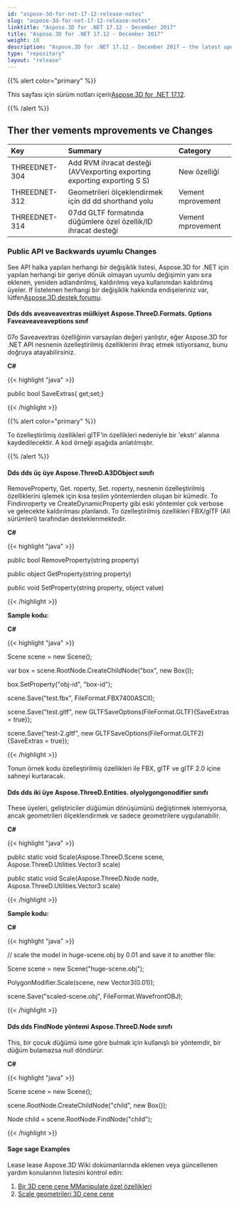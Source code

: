 ```yaml
---
id: "aspose-3d-for-net-17-12-release-notes"
slug: "aspose-3d-for-net-17-12-release-notes"
linktitle: "Aspose.3D for .NET 17.12 - December 2017"
title: "Aspose.3D for .NET 17.12 - December 2017"
weight: 10
description: "Aspose.3D for .NET 17.12 - December 2017 – the latest updates and fixes."
type: "repository"
layout: "release"
---
```

{{% alert color="primary" %}}

This sayfası için sürüm notları içerir[Aspose.3D for .NET 17.12](https://www.nuget.org/packages/Aspose.3D/17.12.0).

{{% /alert %}}
## **Ther ther vements mprovements ve Changes**

|**Key**|**Summary**|**Category**|
|:- |:- |:- |
|THREEDNET-304|Add RVM ihracat desteği (AVVexporting exporting exporting exporting S S)|New özelliği|
|THREEDNET-312|Geometrileri ölçeklendirmek için dd dd shorthand yolu|Vement mprovement|
|THREEDNET-314|07dd GLTF formatında düğümlere özel özellik/ID ihracat desteği|Vement mprovement|
### **Public API ve Backwards uyumlu Changes**
See API halka yapılan herhangi bir değişiklik listesi, Aspose.3D for .NET için yapılan herhangi bir geriye dönük olmayan uyumlu değişimin yanı sıra eklenen, yeniden adlandırılmış, kaldırılmış veya kullanımdan kaldırılmış üyeler. If listelenen herhangi bir değişiklik hakkında endişeleriniz var, lütfen[Aspose.3D destek forumu](https://forum.aspose.com/c/3d/18).
#### **Dds dds aveaveavextras mülkiyet Aspose.ThreeD.Formats. Gptions Faveaveaveaveptions sınıf**
07o Saveavextras özelliğinin varsayılan değeri yanlıştır, eğer Aspose.3D for .NET API nesnenin özelleştirilmiş özelliklerini ihraç etmek istiyorsanız, bunu doğruya atayabilirsiniz.

**C#**

{{< highlight "java" >}}

 public bool SaveExtras{ get;set;}

{{< /highlight >}}

{{% alert color="primary" %}}

To özelleştirilmiş özellikleri glTF'in özellikleri nedeniyle bir 'ekstr' alanına kaydedilecektir. A kod örneği aşağıda anlatılmıştır.

{{% /alert %}}
#### **Dds dds üç üye Aspose.ThreeD.A3DObject sınıfı**
RemoveProperty, Get. roperty, Set. roperty, nesnenin özelleştirilmiş özelliklerini işlemek için kısa teslim yöntemlerden oluşan bir kümedir. To Findinroperty ve CreateDynamicProperty gibi eski yöntemler çok verbose ve gelecekte kaldırılması planlandı. To özelleştirilmiş özellikleri FBX/glTF (All sürümleri) tarafından desteklenmektedir.

**C#**

{{< highlight "java" >}}

 public bool RemoveProperty(string property)

public object GetProperty(string property)

public void SetProperty(string property, object value)

{{< /highlight >}}

**Sample kodu:**

**C#**

{{< highlight "java" >}}

 Scene scene = new Scene();

var box = scene.RootNode.CreateChildNode("box", new Box());

box.SetProperty("obj-id", "box-id");

scene.Save("test.fbx", FileFormat.FBX7400ASCII);

scene.Save("test.gltf", new GLTFSaveOptions(FileFormat.GLTF){SaveExtras = true});

scene.Save("test-2.gltf", new GLTFSaveOptions(FileFormat.GLTF2){SaveExtras = true});

{{< /highlight >}}

Tonun örnek kodu özelleştirilmiş özellikleri ile FBX, glTF ve glTF 2.0 içine sahneyi kurtaracak.
#### **Dds dds iki üye Aspose.ThreeD.Entities. olyolygongonodifier sınıfı**
These üyeleri, geliştiriciler düğümün dönüşümünü değiştirmek istemiyorsa, ancak geometrileri ölçeklendirmek ve sadece geometrilere uygulanabilir.

**C#**

{{< highlight "java" >}}

 public static void Scale(Aspose.ThreeD.Scene scene, Aspose.ThreeD.Utilities.Vector3 scale)

public static void Scale(Aspose.ThreeD.Node node, Aspose.ThreeD.Utilities.Vector3 scale)

{{< /highlight >}}

**Sample kodu:**

**C#**

{{< highlight "java" >}}

 // scale the model in huge-scene.obj by 0.01 and save it to another file:

Scene scene = new Scene("huge-scene.obj");

PolygonModifier.Scale(scene, new Vector3(0.01));

scene.Save("scaled-scene.obj", FileFormat.WavefrontOBJ);

{{< /highlight >}}
#### **Dds dds FindNode yöntemi Aspose.ThreeD.Node sınıfı**
This, bir çocuk düğümü isme göre bulmak için kullanışlı bir yöntemdir, bir düğüm bulamazsa null döndürür.

**C#**

{{< highlight "java" >}}

 Scene scene = new Scene();

scene.RootNode.CreateChildNode("child", new Box());

Node child = scene.RootNode.FindNode("child");

{{< /highlight >}}
#### **Sage sage Examples**
Lease lease Aspose.3D Wiki dokümanlarında eklenen veya güncellenen yardım konularının listesini kontrol edin:

1. [Bir 3D cene cene MManipulate özel özellikleri](https://docs.aspose.com/3d/tr/net/manipulate-custom-properties-of-a-3d-scene/)
1. [Scale geometrileri 3D cene cene](https://docs.aspose.com/3d/tr/net/scale-geometries-of-a-3d-scene/)
